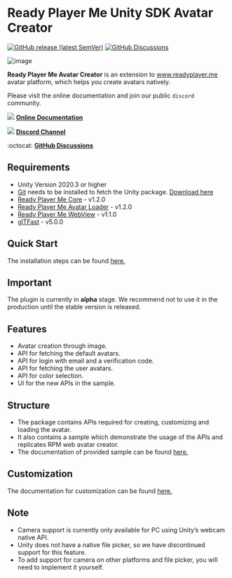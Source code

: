 # Ready Player Me Unity SDK Avatar Creator

[![GitHub release (latest SemVer)](https://img.shields.io/github/v/release/readyplayerme/rpm-unity-sdk-avatar-creator?include_prereleases)](https://github.com/readyplayerme/rpm-unity-sdk-avatar-creator/releases/latest) [![GitHub Discussions](https://img.shields.io/github/discussions/readyplayerme/rpm-unity-sdk-avatar-creator)](https://github.com/readyplayerme/rpm-unity-sdk-avatar-creator/discussions)

![image](https://github.com/readyplayerme/rpm-unity-sdk-avatar-creator/assets/1121080/ec555611-829a-44b7-b215-10e188a25b85)

**Ready Player Me Avatar Creator** is an extension to www.readyplayer.me avatar platform, which helps you create avatars natively.

Please visit the online documentation and join our public `discord` community.

![](https://i.imgur.com/zGamwPM.png) **[Online Documentation]( https://readyplayer.me/docs )**

![](https://i.imgur.com/FgbNsPN.png) **[Discord Channel]( https://discord.gg/9veRUu2 )**

:octocat: **[GitHub Discussions]( https://github.com/readyplayerme/rpm-unity-sdk-avatar-creator/discussions )**

## Requirements
- Unity Version 2020.3 or higher
- [Git](https://git-scm.com) needs to be installed to fetch the Unity package. [Download here](https://git-scm.com/downloads)
- [Ready Player Me Core](https://github.com/readyplayerme/rpm-unity-sdk-core) - v1.2.0
- [Ready Player Me Avatar Loader](https://github.com/readyplayerme/rpm-unity-sdk-avatar-loader) - v1.2.0
- [Ready Player Me WebView](https://github.com/readyplayerme/rpm-unity-sdk-webview) - v1.1.0
- [glTFast](https://github.com/atteneder/glTFast) - v5.0.0

## Quick Start

The installation steps can be found [here.](Documentation~/QuickStart.md)

## Important

The plugin is currently in **alpha** stage. We recommend not to use it in the production until the stable version is released.

## Features
- Avatar creation through image.
- API for fetching the default avatars.
- API for login with email and a verification code.
- API for fetching the user avatars.
- API for color selection.
- UI for the new APIs in the sample.

## Structure
- The package contains APIs required for creating, customizing and loading the avatar. 
- It also contains a sample which demonstrate the usage of the APIs and replicates RPM web avatar creator.
- The documentation of provided sample can be found [here.](Documentation~/SampleStructure.md)

## Customization

The documentation for customization can be found [here.](Documentation~/CustomizationGuide.md)

## Note

- Camera support is currently only available for PC using Unity’s webcam native API.
- Unity does not have a native file picker, so we have discontinued support for this feature.
- To add support for camera on other platforms and file picker, you will need to implement it yourself.
